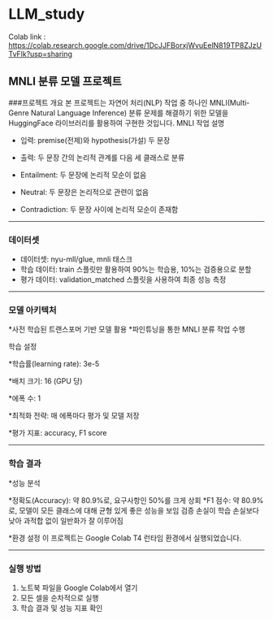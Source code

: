 # LLM_study

Colab link : https://colab.research.google.com/drive/1DcJJFBorxjWvuEelN819TP8ZJzUTvFlk?usp=sharing



## MNLI 분류 모델 프로젝트
###프로젝트 개요
본 프로젝트는 자연어 처리(NLP) 작업 중 하나인 MNLI(Multi-Genre Natural Language Inference) 분류 문제를 해결하기 위한 모델을 HuggingFace 라이브러리를 활용하여 구현한 것입니다.
MNLI 작업 설명

* 입력: premise(전제)와 hypothesis(가설) 두 문장
* 출력: 두 문장 간의 논리적 관계를 다음 세 클래스로 분류

* Entailment: 두 문장에 논리적 모순이 없음
* Neutral: 두 문장은 논리적으로 관련이 없음
* Contradiction: 두 문장 사이에 논리적 모순이 존재함

---

### 데이터셋

* 데이터셋: nyu-mll/glue, mnli 태스크
* 학습 데이터: train 스플릿만 활용하여 90%는 학습용, 10%는 검증용으로 분할
* 평가 데이터: validation_matched 스플릿을 사용하여 최종 성능 측정

---
### 모델 아키텍처

*사전 학습된 트랜스포머 기반 모델 활용
*파인튜닝을 통한 MNLI 분류 작업 수행

학습 설정

*학습률(learning rate): 3e-5

*배치 크기: 16 (GPU 당)

*에폭 수: 1

*최적화 전략: 매 에폭마다 평가 및 모델 저장

*평가 지표: accuracy, F1 score

---
### 학습 결과

*성능 분석

*정확도(Accuracy): 약 80.9%로, 요구사항인 50%를 크게 상회
*F1 점수: 약 80.9%로, 모델이 모든 클래스에 대해 균형 있게 좋은 성능을 보임
검증 손실이 학습 손실보다 낮아 과적합 없이 일반화가 잘 이루어짐

*환경 설정
이 프로젝트는 Google Colab T4 런타임 환경에서 실행되었습니다.

---
### 실행 방법
1. 노트북 파일을 Google Colab에서 열기
2. 모든 셀을 순차적으로 실행
3. 학습 결과 및 성능 지표 확인

